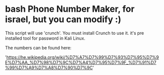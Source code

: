 # bash Phone Number Maker, for israel, but you can modify :)

This script will use 'crunch'.
You must install Crunch to use it. it's pre installed tool for password in Kali Linux.

The numbers can be found here:

'https://he.wikipedia.org/wiki/%D7%A7%D7%99%D7%93%D7%95%D7%9E%D7%AA_%D7%98%D7%9C%D7%A4%D7%95%D7%9F_%D7%91%D7%99%D7%A9%D7%A8%D7%90%D7%9C'

